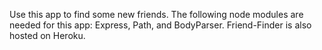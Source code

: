 Use this app to find some new friends. The following node modules are needed for this app: Express, Path, and BodyParser. Friend-Finder is also hosted on Heroku.